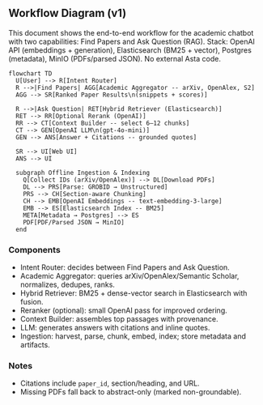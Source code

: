 ## Workflow Diagram (v1)

This document shows the end-to-end workflow for the academic chatbot with two capabilities: Find Papers and Ask Question (RAG). Stack: OpenAI API (embeddings + generation), Elasticsearch (BM25 + vector), Postgres (metadata), MinIO (PDFs/parsed JSON). No external Asta code.

```mermaid
flowchart TD
  U[User] --> R[Intent Router]
  R -->|Find Papers| AGG[Academic Aggregator -- arXiv, OpenAlex, S2]
  AGG --> SR[Ranked Paper Results\n(snippets + scores)]

  R -->|Ask Question| RET[Hybrid Retriever (Elasticsearch)]
  RET --> RR[Optional Rerank (OpenAI)]
  RR --> CT[Context Builder -- select 6–12 chunks]
  CT --> GEN[OpenAI LLM\n(gpt-4o-mini)]
  GEN --> ANS[Answer + Citations -- grounded quotes]

  SR --> UI[Web UI]
  ANS --> UI

  subgraph Offline Ingestion & Indexing
    Q[Collect IDs (arXiv/OpenAlex)] --> DL[Download PDFs]
    DL --> PRS[Parse: GROBID → Unstructured]
    PRS --> CH[Section-aware Chunking]
    CH --> EMB[OpenAI Embeddings -- text-embedding-3-large]
    EMB --> ES[Elasticsearch Index -- BM25]
    META[Metadata → Postgres] --> ES
    PDF[PDF/Parsed JSON → MinIO]
  end
```

### Components
- Intent Router: decides between Find Papers and Ask Question.
- Academic Aggregator: queries arXiv/OpenAlex/Semantic Scholar, normalizes, dedupes, ranks.
- Hybrid Retriever: BM25 + dense-vector search in Elasticsearch with fusion.
- Reranker (optional): small OpenAI pass for improved ordering.
- Context Builder: assembles top passages with provenance.
- LLM: generates answers with citations and inline quotes.
- Ingestion: harvest, parse, chunk, embed, index; store metadata and artifacts.

### Notes
- Citations include `paper_id`, section/heading, and URL.
- Missing PDFs fall back to abstract-only (marked non-groundable).

